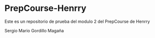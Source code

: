 # PrepCourse-Henrry
Este es un repositorio de prueba del modulo 2  del PrepCourse de Henrry

Sergio Mario Gordillo Magaña
 
